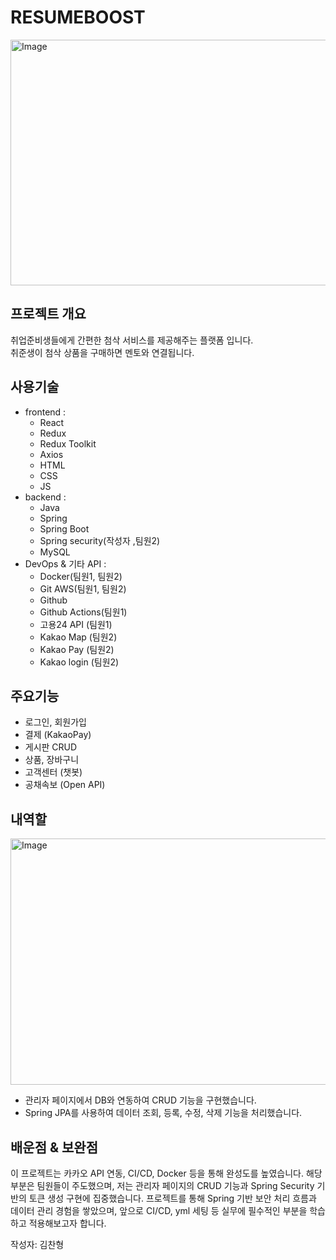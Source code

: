 # RESUMEBOOST
<img width="800" height="393" alt="Image" src="https://github.com/user-attachments/assets/975ddf33-3c46-4a88-805b-108a13d21dea" />  

## 프로젝트 개요
취업준비생들에게 간편한 첨삭 서비스를 제공해주는 플랫폼 입니다.  
취준생이 첨삭 상품을 구매하면 멘토와 연결됩니다.

## 사용기술
- frontend :
  - React
  - Redux
  - Redux Toolkit
  - Axios
  - HTML
  - CSS
  - JS
- backend :
  - Java
  - Spring
  - Spring Boot
  - Spring security(작성자 ,팀원2)
  - MySQL
- DevOps & 기타 API :
  - Docker(팀원1, 팀원2)
  - Git AWS(팀원1, 팀원2)
  - Github
  - Github Actions(팀원1)
  - 고용24 API (팀원1)
  - Kakao Map (팀원2)
  - Kakao Pay (팀원2)
  - Kakao login (팀원2)
  

## 주요기능
- 로그인, 회원가입
- 결제 (KakaoPay)
- 게시판 CRUD
- 상품, 장바구니
- 고객센터 (챗봇)
- 공채속보 (Open API)
## 내역할
<img width="800" height="394" alt="Image" src="https://github.com/user-attachments/assets/655ff9a8-48d9-41ef-91ad-8f08d3e57d0e" />  

- 관리자 페이지에서 DB와 연동하여 CRUD 기능을 구현했습니다.
- Spring JPA를 사용하여 데이터 조회, 등록, 수정, 삭제 기능을 처리했습니다.
## 배운점 & 보완점
이 프로젝트는 카카오 API 연동, CI/CD, Docker 등을 통해 완성도를 높였습니다. 해당 부분은 팀원들이 주도했으며, 저는 관리자 페이지의 CRUD 기능과 Spring Security 기반의 토큰 생성 구현에 집중했습니다. 프로젝트를 통해 Spring 기반 보안 처리 흐름과 데이터 관리 경험을 쌓았으며, 앞으로 CI/CD, yml 세팅 등 실무에 필수적인 부분을 학습하고 적용해보고자 합니다.


작성자: 김찬형
